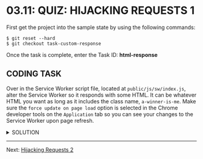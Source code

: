# 03.11: QUIZ: HIJACKING REQUESTS 1
First get the project into the sample state by using the following commands:

```shell
$ git reset --hard
$ git checkout task-custom-response
```

Once the task is complete, enter the Task ID: **html-response**

## CODING TASK
Over in the Service Worker script file, located at `public/js/sw/index.js`, alter the Service Worker so it responds with some HTML. It can be whatever HTML you want as long as it includes the class name, `a-winner-is-me`. Make sure the `force update on page load` option is selected in the Chrome developer tools on the `Application` tab so you can see your changes to the Service Worker upon page refresh.

<details>
  <summary>SOLUTION</summary>
  <p>
  
    ```js
    self.addEventListener('fetch', function(event) {
      event.respondWith(
        new Reponse('<p class="a-winner-is-me">Responding from the Service Worker with HTML.</p>', {
          headers: {
            'Content-Type': 'text/html'
          }
        })
      )
    })
    ```
  </p>
</details>

- - -

Next: [Hijacking Requests 2](./12/hijacking-requests-2.md)